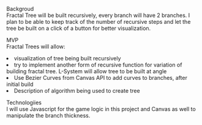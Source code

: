Backgroud
<br>
Fractal Tree will be built recursively, every branch will have 2 branches. I plan to be able to keep track of the number of recursive steps and let the tree be built on a click of a button for better visualization.

MVP
<br>
Fractal Trees will allow:
<li> visualization of tree being built recursively
<li> try to implement another form of recursive function for variation of building fractal tree. L-System will allow tree to be built at angle
<li> Use Bezier Curves from Canvas API to add curves to branches, after initial build
<li> Description of algorithm being used to create tree

Technologiies
<br>
I will use Javascript for the game logic in this project and Canvas as well to manipulate the branch thickness. 

